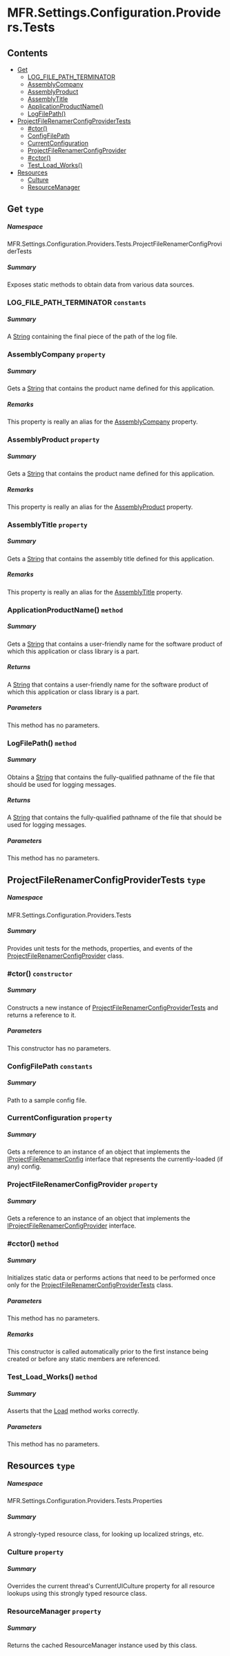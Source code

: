 <a name='assembly'></a>
# MFR.Settings.Configuration.Providers.Tests

## Contents

- [Get](#T-MFR-Settings-Configuration-Providers-Tests-ProjectFileRenamerConfigProviderTests-Get 'MFR.Settings.Configuration.Providers.Tests.ProjectFileRenamerConfigProviderTests.Get')
  - [LOG_FILE_PATH_TERMINATOR](#F-MFR-Settings-Configuration-Providers-Tests-ProjectFileRenamerConfigProviderTests-Get-LOG_FILE_PATH_TERMINATOR 'MFR.Settings.Configuration.Providers.Tests.ProjectFileRenamerConfigProviderTests.Get.LOG_FILE_PATH_TERMINATOR')
  - [AssemblyCompany](#P-MFR-Settings-Configuration-Providers-Tests-ProjectFileRenamerConfigProviderTests-Get-AssemblyCompany 'MFR.Settings.Configuration.Providers.Tests.ProjectFileRenamerConfigProviderTests.Get.AssemblyCompany')
  - [AssemblyProduct](#P-MFR-Settings-Configuration-Providers-Tests-ProjectFileRenamerConfigProviderTests-Get-AssemblyProduct 'MFR.Settings.Configuration.Providers.Tests.ProjectFileRenamerConfigProviderTests.Get.AssemblyProduct')
  - [AssemblyTitle](#P-MFR-Settings-Configuration-Providers-Tests-ProjectFileRenamerConfigProviderTests-Get-AssemblyTitle 'MFR.Settings.Configuration.Providers.Tests.ProjectFileRenamerConfigProviderTests.Get.AssemblyTitle')
  - [ApplicationProductName()](#M-MFR-Settings-Configuration-Providers-Tests-ProjectFileRenamerConfigProviderTests-Get-ApplicationProductName 'MFR.Settings.Configuration.Providers.Tests.ProjectFileRenamerConfigProviderTests.Get.ApplicationProductName')
  - [LogFilePath()](#M-MFR-Settings-Configuration-Providers-Tests-ProjectFileRenamerConfigProviderTests-Get-LogFilePath 'MFR.Settings.Configuration.Providers.Tests.ProjectFileRenamerConfigProviderTests.Get.LogFilePath')
- [ProjectFileRenamerConfigProviderTests](#T-MFR-Settings-Configuration-Providers-Tests-ProjectFileRenamerConfigProviderTests 'MFR.Settings.Configuration.Providers.Tests.ProjectFileRenamerConfigProviderTests')
  - [#ctor()](#M-MFR-Settings-Configuration-Providers-Tests-ProjectFileRenamerConfigProviderTests-#ctor 'MFR.Settings.Configuration.Providers.Tests.ProjectFileRenamerConfigProviderTests.#ctor')
  - [ConfigFilePath](#F-MFR-Settings-Configuration-Providers-Tests-ProjectFileRenamerConfigProviderTests-ConfigFilePath 'MFR.Settings.Configuration.Providers.Tests.ProjectFileRenamerConfigProviderTests.ConfigFilePath')
  - [CurrentConfiguration](#P-MFR-Settings-Configuration-Providers-Tests-ProjectFileRenamerConfigProviderTests-CurrentConfiguration 'MFR.Settings.Configuration.Providers.Tests.ProjectFileRenamerConfigProviderTests.CurrentConfiguration')
  - [ProjectFileRenamerConfigProvider](#P-MFR-Settings-Configuration-Providers-Tests-ProjectFileRenamerConfigProviderTests-ProjectFileRenamerConfigProvider 'MFR.Settings.Configuration.Providers.Tests.ProjectFileRenamerConfigProviderTests.ProjectFileRenamerConfigProvider')
  - [#cctor()](#M-MFR-Settings-Configuration-Providers-Tests-ProjectFileRenamerConfigProviderTests-#cctor 'MFR.Settings.Configuration.Providers.Tests.ProjectFileRenamerConfigProviderTests.#cctor')
  - [Test_Load_Works()](#M-MFR-Settings-Configuration-Providers-Tests-ProjectFileRenamerConfigProviderTests-Test_Load_Works 'MFR.Settings.Configuration.Providers.Tests.ProjectFileRenamerConfigProviderTests.Test_Load_Works')
- [Resources](#T-MFR-Settings-Configuration-Providers-Tests-Properties-Resources 'MFR.Settings.Configuration.Providers.Tests.Properties.Resources')
  - [Culture](#P-MFR-Settings-Configuration-Providers-Tests-Properties-Resources-Culture 'MFR.Settings.Configuration.Providers.Tests.Properties.Resources.Culture')
  - [ResourceManager](#P-MFR-Settings-Configuration-Providers-Tests-Properties-Resources-ResourceManager 'MFR.Settings.Configuration.Providers.Tests.Properties.Resources.ResourceManager')

<a name='T-MFR-Settings-Configuration-Providers-Tests-ProjectFileRenamerConfigProviderTests-Get'></a>
## Get `type`

##### Namespace

MFR.Settings.Configuration.Providers.Tests.ProjectFileRenamerConfigProviderTests

##### Summary

Exposes static methods to obtain data from various data sources.

<a name='F-MFR-Settings-Configuration-Providers-Tests-ProjectFileRenamerConfigProviderTests-Get-LOG_FILE_PATH_TERMINATOR'></a>
### LOG_FILE_PATH_TERMINATOR `constants`

##### Summary

A [String](http://msdn.microsoft.com/query/dev14.query?appId=Dev14IDEF1&l=EN-US&k=k:System.String 'System.String') containing the final piece of the path of the
log file.

<a name='P-MFR-Settings-Configuration-Providers-Tests-ProjectFileRenamerConfigProviderTests-Get-AssemblyCompany'></a>
### AssemblyCompany `property`

##### Summary

Gets a [String](http://msdn.microsoft.com/query/dev14.query?appId=Dev14IDEF1&l=EN-US&k=k:System.String 'System.String') that contains the product name defined
for this application.

##### Remarks

This property is really an alias for the
[AssemblyCompany](#P-AssemblyMetadata-AssemblyCompany 'AssemblyMetadata.AssemblyCompany') property.

<a name='P-MFR-Settings-Configuration-Providers-Tests-ProjectFileRenamerConfigProviderTests-Get-AssemblyProduct'></a>
### AssemblyProduct `property`

##### Summary

Gets a [String](http://msdn.microsoft.com/query/dev14.query?appId=Dev14IDEF1&l=EN-US&k=k:System.String 'System.String') that contains the product name defined
for this application.

##### Remarks

This property is really an alias for the
[AssemblyProduct](#P-AssemblyMetadata-AssemblyProduct 'AssemblyMetadata.AssemblyProduct') property.

<a name='P-MFR-Settings-Configuration-Providers-Tests-ProjectFileRenamerConfigProviderTests-Get-AssemblyTitle'></a>
### AssemblyTitle `property`

##### Summary

Gets a [String](http://msdn.microsoft.com/query/dev14.query?appId=Dev14IDEF1&l=EN-US&k=k:System.String 'System.String') that contains the assembly title defined
for this application.

##### Remarks

This property is really an alias for the
[AssemblyTitle](#P-AssemblyMetadata-AssemblyTitle 'AssemblyMetadata.AssemblyTitle') property.

<a name='M-MFR-Settings-Configuration-Providers-Tests-ProjectFileRenamerConfigProviderTests-Get-ApplicationProductName'></a>
### ApplicationProductName() `method`

##### Summary

Gets a [String](http://msdn.microsoft.com/query/dev14.query?appId=Dev14IDEF1&l=EN-US&k=k:System.String 'System.String') that contains a user-friendly name for
the software product of which this application or class library is a part.

##### Returns

A [String](http://msdn.microsoft.com/query/dev14.query?appId=Dev14IDEF1&l=EN-US&k=k:System.String 'System.String') that contains a user-friendly name
for the software product of which this application or class library is a part.

##### Parameters

This method has no parameters.

<a name='M-MFR-Settings-Configuration-Providers-Tests-ProjectFileRenamerConfigProviderTests-Get-LogFilePath'></a>
### LogFilePath() `method`

##### Summary

Obtains a [String](http://msdn.microsoft.com/query/dev14.query?appId=Dev14IDEF1&l=EN-US&k=k:System.String 'System.String') that contains the fully-qualified
pathname of the file that should be used for logging messages.

##### Returns

A [String](http://msdn.microsoft.com/query/dev14.query?appId=Dev14IDEF1&l=EN-US&k=k:System.String 'System.String') that contains the fully-qualified
pathname of the file that should be used for logging messages.

##### Parameters

This method has no parameters.

<a name='T-MFR-Settings-Configuration-Providers-Tests-ProjectFileRenamerConfigProviderTests'></a>
## ProjectFileRenamerConfigProviderTests `type`

##### Namespace

MFR.Settings.Configuration.Providers.Tests

##### Summary

Provides unit tests for the methods, properties, and events of the
[ProjectFileRenamerConfigProvider](#T-MFR-Settings-Configuration-Providers-ProjectFileRenamerConfigProvider 'MFR.Settings.Configuration.Providers.ProjectFileRenamerConfigProvider')
class.

<a name='M-MFR-Settings-Configuration-Providers-Tests-ProjectFileRenamerConfigProviderTests-#ctor'></a>
### #ctor() `constructor`

##### Summary

Constructs a new instance of
[ProjectFileRenamerConfigProviderTests](#T-MFR-Settings-Configuration-Providers-Tests-ProjectFileRenamerConfigProviderTests 'MFR.Settings.Configuration.Providers.Tests.ProjectFileRenamerConfigProviderTests')
and returns a reference to it.

##### Parameters

This constructor has no parameters.

<a name='F-MFR-Settings-Configuration-Providers-Tests-ProjectFileRenamerConfigProviderTests-ConfigFilePath'></a>
### ConfigFilePath `constants`

##### Summary

Path to a sample config file.

<a name='P-MFR-Settings-Configuration-Providers-Tests-ProjectFileRenamerConfigProviderTests-CurrentConfiguration'></a>
### CurrentConfiguration `property`

##### Summary

Gets a reference to an instance of an object that implements the
[IProjectFileRenamerConfig](#T-MFR-Settings-Configuration-Interfaces-IProjectFileRenamerConfig 'MFR.Settings.Configuration.Interfaces.IProjectFileRenamerConfig')
interface that represents the currently-loaded (if any) config.

<a name='P-MFR-Settings-Configuration-Providers-Tests-ProjectFileRenamerConfigProviderTests-ProjectFileRenamerConfigProvider'></a>
### ProjectFileRenamerConfigProvider `property`

##### Summary

Gets a reference to an instance of an object that implements the
[IProjectFileRenamerConfigProvider](#T-MFR-Settings-Configuration-Providers-Interfaces-IProjectFileRenamerConfigProvider 'MFR.Settings.Configuration.Providers.Interfaces.IProjectFileRenamerConfigProvider')
interface.

<a name='M-MFR-Settings-Configuration-Providers-Tests-ProjectFileRenamerConfigProviderTests-#cctor'></a>
### #cctor() `method`

##### Summary

Initializes static data or performs actions that need to be performed once only
for the
[ProjectFileRenamerConfigProviderTests](#T-MFR-Settings-Configuration-Providers-Tests-ProjectFileRenamerConfigProviderTests 'MFR.Settings.Configuration.Providers.Tests.ProjectFileRenamerConfigProviderTests')
class.

##### Parameters

This method has no parameters.

##### Remarks

This constructor is called automatically prior to the first instance being
created or before any static members are referenced.

<a name='M-MFR-Settings-Configuration-Providers-Tests-ProjectFileRenamerConfigProviderTests-Test_Load_Works'></a>
### Test_Load_Works() `method`

##### Summary

Asserts that the
[Load](#M-MFR-Settings-Configuration-Providers-Interfaces-IProjectFileRenamerConfigProvider-Load 'MFR.Settings.Configuration.Providers.Interfaces.IProjectFileRenamerConfigProvider.Load')
method works correctly.

##### Parameters

This method has no parameters.

<a name='T-MFR-Settings-Configuration-Providers-Tests-Properties-Resources'></a>
## Resources `type`

##### Namespace

MFR.Settings.Configuration.Providers.Tests.Properties

##### Summary

A strongly-typed resource class, for looking up localized strings, etc.

<a name='P-MFR-Settings-Configuration-Providers-Tests-Properties-Resources-Culture'></a>
### Culture `property`

##### Summary

Overrides the current thread's CurrentUICulture property for all
  resource lookups using this strongly typed resource class.

<a name='P-MFR-Settings-Configuration-Providers-Tests-Properties-Resources-ResourceManager'></a>
### ResourceManager `property`

##### Summary

Returns the cached ResourceManager instance used by this class.
